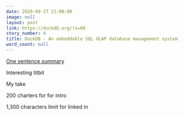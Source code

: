 ```yaml
---
date: 2020-09-27 21:00:00
image: null
layout: post
link: https://duckdb.org/?s=09
story_number: 4
title: DuckDB - An embeddable SQL OLAP database management system
word_count: null
---
```


[One sentence summary](www.example.com)

Interesting titbit

My take

200 charters for for intro

1,300 characters limit for linked in